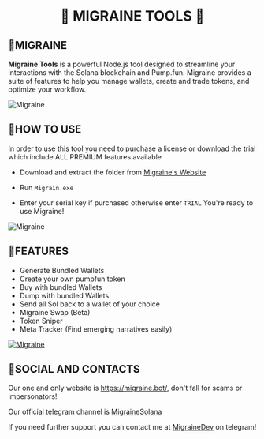 <div align="center">
    <h1>🧠 MIGRAINE TOOLS 🧠</h1>
</div>


   
## 🧠MIGRAINE

 **Migraine Tools** is a powerful Node.js tool designed to streamline your interactions with the Solana blockchain and Pump.fun. Migraine provides a suite of features to help you manage wallets, create and trade tokens, and optimize your workflow.

 ![Migraine](https://i.imgur.com/7Gfznjf.jpeg)


 
## 📖HOW TO USE

In order to use this tool you need to purchase a license or download the trial which include ALL PREMIUM features available

- Download and extract the folder from [Migraine's Website](https://migraine.bot/)

- Run `Migrain.exe`

- Enter your serial key if purchased otherwise enter `TRIAL`
You're ready to use Migraine!

![Migraine](https://i.imgur.com/QloTgEB.jpeg)
##  🧠FEATURES

- Generate Bundled Wallets
- Create your own pumpfun token
- Buy with bundled Wallets
- Dump with bundled Wallets
- Send all Sol back to a wallet of your choice
- Migraine Swap (Beta)
- Token Sniper
- Meta Tracker (Find emerging narratives easily)

[![Migraine](https://img.youtube.com/vi/IkiEWdtLPOw/maxresdefault.jpg)](https://www.youtube.com/watch?v=IkiEWdtLPOw)



## 🧠SOCIAL AND CONTACTS

Our one and only website is https://migraine.bot/, don't fall for scams or impersonators!

Our official telegram channel is [MigraineSolana](https://t.me/migrainesolana)

If you need further support you can contact me at [MigraineDev](https://t.me/migrainedev) on telegram!


